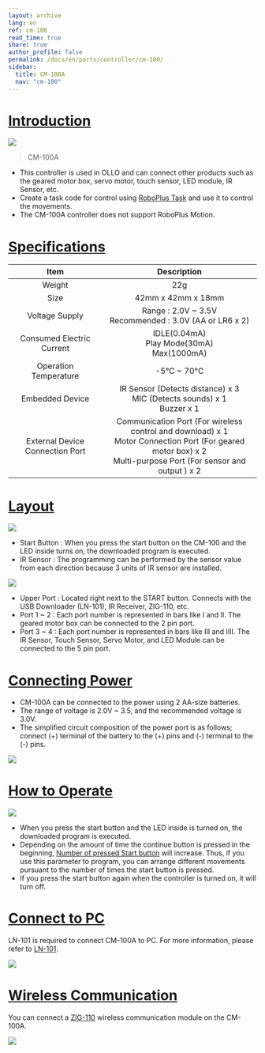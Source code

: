 ```yaml
---
layout: archive
lang: en
ref: cm-100
read_time: true
share: true
author_profile: false
permalink: /docs/en/parts/controller/cm-100/
sidebar:
  title: CM-100A
  nav: "cm-100"
---
```


# [Introduction](#introduction)

![](/assets/images/parts/controller/cm-100/cm-100_product.jpg)

> CM-100A

- This controller is used in OLLO and can connect other products such as the geared motor box, servo motor, touch sensor, LED module, IR Sensor, etc.
- Create a task code for control using [RoboPlus Task] and use it to control the movements.
- The CM-100A controller does not support RoboPlus Motion.

# [Specifications](#specifications)

|Item|Description|
|:---:|:---:|
|Weight|22g|
|Size|42mm x 42mm x 18mm|
|Voltage Supply|Range : 2.0V ~ 3.5V<br />Recommended : 3.0V (AA or LR6 x 2)|
|Consumed Electric Current|IDLE(0.04mA)<br />Play Mode(30mA)<br />Max(1000mA)|
|Operation Temperature|-5&deg;C ~ 70&deg;C|
|Embedded Device|IR Sensor (Detects distance) x 3<br />MIC (Detects sounds) x 1<br />Buzzer x 1|
|External Device Connection Port|Communication Port (For wireless control and download) x 1<br />Motor Connection Port (For geared motor box) x 2<br />Multi-purpose Port (For sensor and output ) x 2|

# [Layout](#layout)

![](/assets/images/parts/controller/cm-100/cm-100_001.png)

- Start Button : When you press the start button on the CM-100 and the LED inside turns on, the downloaded program is executed.
- IR Sensor : The programming can be performed by the sensor value from each direction because 3 units of IR sensor are installed.

![](/assets/images/parts/controller/cm-100/cm-100_002.jpg)
 
- Upper Port  : Located right next to the START button. Connects with the USB Downloader (LN-101), IR Receiver, ZIG-110, etc.
- Port 1 ~ 2 : Each port number is represented in bars like I and II. The geared motor box can be connected to the 2 pin port.
- Port 3 ~ 4 : Each port number is represented in bars like III and IIII. The IR Sensor, Touch Sensor, Servo Motor, and LED Module can be connected to the 5 pin port.

# [Connecting Power](#connecting-power)

- CM-100A can be connected to the power using 2 AA-size batteries.
- The range of voltage is 2.0V ~ 3.5, and the recommended voltage is 3.0V.
- The simplified circuit composition of the power port is as follows; connect (+) terminal of the battery to the (+) pins and (-) terminal to the (-) pins.

![](/assets/images/parts/controller/cm-100/cm-100_003.png)
 
# [How to Operate](#how-to-operate)

![](/assets/images/parts/controller/cm-100/cm-100_004.jpg)

- When you press the start button and the LED inside is turned on, the downloaded program is executed.
- Depending on the amount of time the continue button is pressed in the beginning, [Number of pressed Start button] will increase. Thus, if you use this parameter to program, you can arrange different movements pursuant to the number of times the start button is pressed.
- If you press the start button again when the controller is turned on, it will turn off.

# [Connect to PC](#connect-to-pc)

LN-101 is required to connect CM-100A to PC. For more information, please refer to [LN-101].

![](/assets/images/parts/interface/ln101_connect.jpg)

# [Wireless Communication](#wireless-communication)

You can connect a [ZIG-110] wireless communication module on the CM-100A.

![](/assets/images/parts/controller/cm-100/cm-100_005.jpg)


[RoboPlus Task]: /docs/en/software/rplus1/task/getting_started/
[Number of pressed Start button]: /docs/en/software/rplus1/task/programming_02/#button-count
[LN-101]: /docs/en/parts/interface/ln-101/
[ZIG-110]: /docs/en/parts/communication/zig-110/
